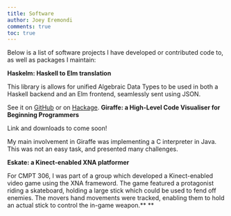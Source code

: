 ```yaml
---
title: Software
author: Joey Eremondi
comments: true
toc: true
---
```


Below is a list of software projects I have developed or contributed code to, as well as
packages I maintain:

**Haskelm: Haskell to Elm translation**

This library is allows for unified Algebraic Data Types to be used in both a Haskell backend
and an Elm frontend, seamlessly sent using JSON.

See it on [GitHub](http://github.com/JoeyEremondi/Haskelm) or on [Hackage](https://hackage.haskell.org/package/haskelm).
**Giraffe: a High-Level Code Visualiser for Beginning Programmers**

Link and downloads to come soon!

My main involvement in Giraffe was implementing a C interpreter in Java. This was not an easy task, and presented many challenges.

**Eskate: a Kinect-enabled XNA platformer**

For CMPT 306, I was part of a group which developed a Kinect-enabled video game using the XNA frameword. The game featured a protagonist riding a skateboard, holding a large stick which could be used to fend off enemies. The movers hand movements were tracked, enabling them to hold an actual stick to control the in-game weapon.**
**  
